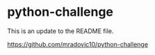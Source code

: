 # python-challenge

This is an update to the README file.

https://github.com/mradovic10/python-challenge
